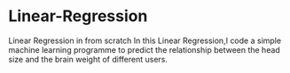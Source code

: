 # Linear-Regression
Linear Regression in from scratch 
In this Linear Regression,I code a simple machine learning programme to predict the relationship between the head size and the brain weight of different users.

